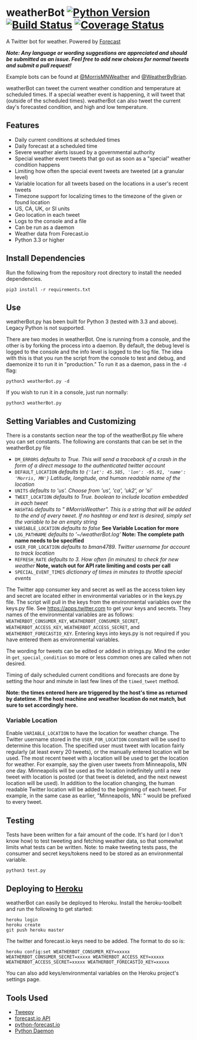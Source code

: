 # weatherBot [![Python Version](https://img.shields.io/badge/python-3.3+-blue.svg)](https://www.python.org) [![Build Status](https://travis-ci.org/bman4789/weatherBot.svg?branch=master)](https://travis-ci.org/bman4789/weatherBot) [![Coverage Status](https://coveralls.io/repos/github/bman4789/weatherBot/badge.svg?branch=master)](https://coveralls.io/github/bman4789/weatherBot?branch=master)
A Twitter bot for weather. Powered by [Forecast](https://forecast.io)

_**Note: Any language or wording suggestions are appreciated and should be submitted as an issue. Feel free to add new choices for normal tweets and submit a pull request!**_

Example bots can be found at [@MorrisMNWeather](https://twitter.com/MorrisMNWeather) and [@WeatherByBrian](https://twitter.com/WeatherByBrian).

weatherBot can tweet the current weather condition and temperature at scheduled times. If a special weather event is happening, it will tweet that (outside of the scheduled times). weatherBot can also tweet the current day's forecasted condition, and high and low temperature.

## Features
* Daily current conditions at scheduled times
* Daily forecast at a scheduled time
* Severe weather alerts issued by a governmental authority
* Special weather event tweets that go out as soon as a "special" weather condition happens
* Limiting how often the special event tweets are tweeted (at a granular level)
* Variable location for all tweets based on the locations in a user's recent tweets
* Timezone support for localizing times to the timezone of the given or found location
* US, CA, UK, or SI units
* Geo location in each tweet
* Logs to the console and a file
* Can be run as a daemon
* Weather data from Forecast.io
* Python 3.3 or higher

## Install Dependencies
Run the following from the repository root directory to install the needed dependencies.
```shell
pip3 install -r requirements.txt
```

## Use
weatherBot.py has been built for Python 3 (tested with 3.3 and above). Legacy Python is not supported. 

There are two modes in weatherBot. One is running from a console, and the other is by forking the process into a daemon. By default, the debug level is logged to the console and the info level is logged to the log file. The idea with this is that you run the script from the console to test and debug, and daemonize it to run it in "production." To run it as a daemon, pass in the `-d` flag:
```shell
python3 weatherBot.py -d
```
If you wish to run it in a console, just run normally:
```shell
python3 weatherBot.py
```

## Setting Variables and Customizing
There is a constants section near the top of the weatherBot.py file where you can set constants. The following are constants that can be set in the weatherBot.py file
* `DM_ERRORS` *defaults to True. This will send a traceback of a crash in the form of a direct message to the authenticated twitter account*
* `DEFAULT_LOCATION` *defaults to `{'lat': 45.585, 'lon': -95.91, 'name': 'Morris, MN'}` Latitude, longitude, and human readable name of the location*
* `UNITS` *defaults to 'us'. Choose from 'us', 'ca', 'uk2', or 'si'*
* `TWEET_LOCATION` *defaults to True. boolean to include location embedded in each tweet*
* `HASHTAG` *defaults to " #MorrisWeather". This is a string that will be added to the end of every tweet. If no hashtag or end text is desired, simply set the variable to be an empty string*
* `VARIABLE_LOCATION` *defaults to false* **See Variable Location for more**
* `LOG_PATHNAME` *defaults to '~/weatherBot.log'* **Note: The complete path name needs to be specified**
* `USER_FOR_LOCATION` *defaults to bman4789. Twitter username for account to track location*
* `REFRESH_RATE` *defaults to 3. How often (in minutes) to check for new weather* **Note, watch out for API rate limiting and costs per call**
* `SPECIAL_EVENT_TIMES` *dictionary of times in minutes to throttle special events*


The Twitter app consumer key and secret as well as the access token key and secret are located either in environmental variables or in the keys.py file. The script will pull in the keys from the environmental variables over the keys.py file. See https://apps.twitter.com to get your keys and secrets.
They names of the environmental variables are as follows: `WEATHERBOT_CONSUMER_KEY`, `WEATHERBOT_CONSUMER_SECRET`, `WEATHERBOT_ACCESS_KEY`, `WEATHERBOT_ACCESS_SECRET`, and `WEATHERBOT_FORECASTIO_KEY`. Entering keys into keys.py is not required if you have entered them as environmental variables.

The wording for tweets can be edited or added in strings.py. Mind the order in `get_special_condition` so more or less common ones are called when not desired.

Timing of daily scheduled current conditions and forecasts are done by setting the hour and minute in last few lines of the `timed_tweet` method.

**Note: the times entered here are triggered by the host's time as returned by datetime. If the host machine and weather location do not match, but sure to set accordingly here.**

### Variable Location
Enable `VARIABLE_LOCATION` to have the location for weather change. The Twitter username stored in the `USER_FOR_LOCATION` constant will be used to determine this location. The specified user must tweet with location fairly regularly (at least every 20 tweets), or the manually entered location will be used. The most recent tweet with a location will be used to get the location for weather.
For example, say the given user tweets from Minneapolis, MN one day. Minneapolis will be used as the location indefinitely until a new tweet with location is posted (or that tweet is deleted, and the next newest location will be used).
In addition to the location changing, the human readable Twitter location will be added to the beginning of each tweet. For example, in the same case as earlier, "Minneapolis, MN: " would be prefixed to every tweet.

## Testing
Tests have been written for a fair amount of the code. It's hard (or I don't know how) to test tweeting and fetching weather data, so that somewhat limits what tests can be written. Note: to make tweeting tests pass, the consumer and secret keys/tokens need to be stored as an environmental variable.
```shell
python3 test.py
```

## Deploying to [Heroku](https://www.heroku.com/)
weatherBot can easily be deployed to Heroku. Install the heroku-toolbelt and run the following to get started:
```shell
heroku login
heroku create
git push heroku master
```
The twitter and forecast.io keys need to be added. The format to do so is:
```shell
heroku config:set WEATHERBOT_CONSUMER_KEY=xxxxx WEATHERBOT_CONSUMER_SECRET=xxxxx WEATHERBOT_ACCESS_KEY=xxxxx WEATHERBOT_ACCESS_SECRET=xxxxx WEATHERBOT_FORECASTIO_KEY=xxxxx
```
You can also add keys/environmental variables on the Heroku project's settings page.

## Tools Used
* [Tweepy](https://github.com/tweepy/tweepy)
* [forecast.io API](https://developer.forecast.io)
* [python-forecast.io](https://github.com/ZeevG/python-forecast.io)
* [Python Daemon](https://pypi.python.org/pypi/python-daemon/)
